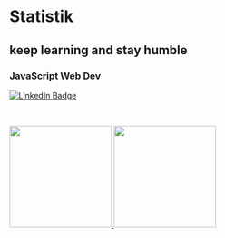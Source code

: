 # Statistik
## keep learning and stay humble

### JavaScript Web Dev

[![LinkedIn Badge](https://img.shields.io/badge/LinkedIn-Profile-informational?style=flat&logo=linkedin&logoColor=white&color=0D76A8)](https://www.linkedin.com/in/elzains/)

<br>

<p align="left">
<a href="https://github.com/elzains">
  <img height="180em" src="https://github-readme-stats-eight-theta.vercel.app/api?username=elzains&show_icons=true&theme=algolia&include_all_commits=true&count_private=true"/>
  <img height="180em" src="https://github-readme-stats-eight-theta.vercel.app/api/top-langs/?username=elzains&layout=compact&langs_count=8&theme=algolia"/>
</a>
</p>

<!--
**elzains** is a ✨ _special_ ✨ repository because its `README.md` (this file) appears on your GitHub profile.

Here are some ideas to get you started:

- 🔭 I’m currently working on ...
- 🌱 I’m currently learning ...
- 👯 I’m looking to collaborate on ...
- 🤔 I’m looking for help with ...
- 💬 Ask me about ...
- 📫 How to reach me: ...
- 😄 Pronouns: ...
- ⚡ Fun fact: ...
-->
